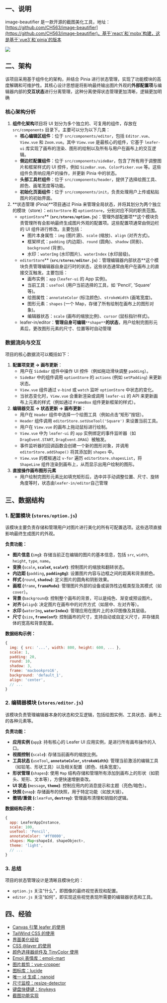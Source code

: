 ## 一、说明

image-beautifier 是一款开源的截图美化工具，地址：[https://github.com/CH563/image-beautifier](https://github.com/CH563/image-beautifier)。基于`react`和`mobx`构建，这是基于`vue3`和`pinia`的版本

![](https://cdn.nlark.com/yuque/0/2025/png/2894784/1745507395280-b0a35166-74ac-4f7d-98c9-da15805506c8.png)

## 二、架构

该项目采用基于组件化的架构，并结合 Pinia 进行状态管理，实现了功能模块的高度解耦和可维护性。其核心设计思想是将影响最终输出图片外观的**外部配置项**与编辑器内部的**交互状态**进行分离管理，这种分离使得状态管理更加清晰，逻辑更加明确

### 核心架构分析

1. **组件化架构**项目将 UI 划分为多个独立的、可复用的组件，存放在 `src/components` 目录下。主要可以分为以下几类：
   - **核心编辑区组件**：位于 `src/components/editor`，包括 `Editor.vue`、`View.vue` 和 `Zoom.vue`。其中 `View.vue` 是最核心的组件，它基于 `leafer-ui` 库实现了画布的渲染、图形的绘制以及所有与用户在画布上的交互逻辑。
   - **侧边栏配置组件**：位于 `src/components/sideBar`，包含了所有用于调整图片和框架样式的 UI 控件，例如 `SizeBar.vue`、`ColorPicker.vue` 等。这些组件负责响应用户的操作，并更新 Pinia 中的状态。
   - **头部工具栏组件**：位于 `src/components/header`，提供了选择绘图工具、颜色、画笔宽度等功能。
   - **初始化页面组件**：位于 `src/components/init`，负责处理用户上传或粘贴图片的初始界面。
2. **状态管理 (Pinia)**项目通过 Pinia 来管理全局状态，并将其划分为两个独立的模块（store）：`editorStore` 和 `optionStore`，分别对应不同的职责范围。
   - `optionStore`** (**`src/stores/option.js`**)：管理外部配置项**这个模块负责管理所有会影响最终生成图片外观的配置项。这些配置项通常由侧边栏的 UI 组件进行修改。主要包括：
     - 图片本身属性：`img` (图片源)、`scale` (缩放)、`align` (对齐方式)。
     - 框架样式：`padding` (内边距)、`round` (圆角)、`shadow` (阴影)、`background` (背景)。
     - 水印：`waterImg` (水印图片)、`waterIndex` (水印层级)。
   - `editorStore`** (**`src/stores/editor.js`**)：管理编辑器内部状态**这个模块负责管理编辑器自身运行时的状态，这些状态通常由用户在画布上的直接交互触发。主要包括：
     - 画布实例：`app` (`leafer-ui` 的 App 实例)。
     - 当前工具：`useTool` (用户当前选择的工具，如 'Pencil', 'Square' 等)。
     - 绘图属性：`annotateColor` (标注颜色)、`strokeWidth` (画笔宽度)。
     - 图形元素：`shapes` (一个 Map，存储了所有绘制在画布上的图形对象)。
     - 编辑器状态：`scale` (画布的缩放比例)、`cursor` (鼠标指针样式)。
   - leafer-in/editor：**管理自身可编辑**`**shape**`**的状态**，用户绘制完图形元素后，更改图形元素的尺寸、位置等时自动管理

### 数据流向与交互

项目的核心数据流可以概括如下：

1. **配置项变更 -> 画布更新**：
   - 用户在 `SideBar` 组件中操作 UI 控件（例如拖动滑块调整 `padding`）。
   - `SideBar` 中的组件调用 `optionStore` 的 `actions` (例如 `setPadding`) 来更新状态。
   - `View.vue` 组件通过 `v-bind` 或 `watch` 监听 `optionStore` 中状态的变化。
   - 当状态变化时，`View.vue` 会重新渲染或调用 `leafer-ui` 的 API 来更新画布上元素的样式（例如通过 `FrameBox` 组件更新框架的样式）。
2. **编辑器交互 -> 状态更新 -> 画布更新**：
   - 用户在 `Header` 组件中选择一个绘图工具（例如点击“矩形”按钮）。
   - `Header` 组件调用 `editorStore.setUseTool('Square')` 来设置当前工具。
   - 用户在 `View.vue` 的画布上拖动鼠标进行绘制。
   - `View.vue` 中为 `leafer-ui` 的 `app` 实例绑定的事件监听器（如 `DragEvent.START`, `DragEvent.DRAG`）被触发。
   - 事件监听器的回调函数会创建一个新的图形对象，并调用 `editorStore.addShape()` 将其添加到 `shapes` 中。
   - `View.vue` 的模板通过 `v-for` 遍历 `editorStore.shapesList`，将 `ShapeLine` 组件渲染到画布上，从而显示出用户绘制的图形。
3. **直接操作画布图形元素**
   - 用户绘制完图形元素比如填充矩形后，选中并手动调整位置、尺寸、旋转角度等时，状态由`leafer-in/editor`自己管理

## 三、数据结构

### 1. 配置模块 (`stores/option.js`)

该模块主要负责存储和管理用户对图片进行美化的所有可配置选项。这些选项直接影响最终生成图片的外观。

**负责功能：**

- **图片信息 (**`img`**)**: 存储当前正在编辑的图片的基本信息，包括 `src`, `width`, `height`, `type`, `name`。
- **变换 (**`scale`**, **`scaleX`**, **`scaleY`**)**: 控制图片的缩放和翻转状态。
- **内边距 (**`padding`**, **`paddingBg`**)**: 设置图片内容与边框之间的距离和背景颜色。
- **样式 (**`round`**, **`shadow`**)**: 定义图片的圆角和阴影效果。
- **画框 (**`frame`**, **`frameMode`**)**: 管理图片外部的设备或装饰性边框类型及其模式（如 `cover`）。
- **背景 (**`background`**)**: 控制整个画布的背景，可以是纯色、渐变或预设图片。
- **对齐 (**`align`**)**: 决定图片在画布中的对齐方式（如居中、左对齐等）。
- **水印 (**`waterImg`**, **`waterIndex`**)**: 管理应用在图片上的水印图像及其层级。
- **尺寸 (**`size`**, **`frameConf`**)**: 控制画布的尺寸，支持自动或自定义尺寸，并存储具体的宽高和背景配置。

**数据结构示例：**

```javascript
{
  img: { src: '...', width: 800, height: 600, ... },
  scale: 1,
  padding: 20,
  round: 10,
  shadow: 3,
  frame: 'macbookpro16',
  background: 'default_1',
  align: 'center',
  // ...
}
```

### 2. 编辑器模块 (`stores/editor.js`)

该模块负责管理编辑器本身的状态和交互逻辑，包括绘图实例、工具状态、画布上的各种元素等。

**负责功能：**

- **应用实例 (**`app`**)**: 持有核心的 Leafer UI 应用实例，是进行所有画布操作的入口。
- **视图控制 (**`scale`**)**: 存储当前画布的缩放比例。
- **工具状态 (**`useTool`**, **`annotateColor`**, **`strokeWidth`**)**: 管理当前激活的编辑工具（如铅笔、形状工具）以及相关配置（颜色、线条宽度）。
- **形状管理 (**`shapes`**)**: 使用 `Map` 结构存储和管理所有添加到画布上的形状（如箭头、矩形、文本等），方便快速增删查改。
- **UI 状态 (**`message`**, **`theme`**)**: 控制应用内的消息提示和主题（亮色/暗色）。
- **快照 (**`snap`**)**: 存储画布的快照，用于特定功能（如放大镜）。
- **撤销/重做 (**`clearFun`**, **`destroy`**)**: 管理画布清理和销毁的逻辑。

**数据结构示例：**

```javascript
{
  app: LeaferAppInstance,
  scale: 100,
  useTool: 'Pencil',
  annotateColor: '#ff0000',
  shapes: Map<shapeId, shapeObject>,
  theme: 'light',
  // ...
}
```

### 3. 总结

项目的状态管理设计是清晰且模块化的：

- `option.js` 关注“什么”，即图像的最终视觉表现和配置。
- `editor.js` 关注“如何”，即实现这些视觉表现所需要的编辑器状态和工具。

## 四、经验

- [Canvas 引擎 leafer 的使用](https://www.yuque.com/nextc/wzsg4i/fv58779o2scgxxtg)
- [TailWind CSS 的使用](https://www.yuque.com/nextc/wzsg4i/apm6er0svh0nffug)
- [界面美化经验](https://www.yuque.com/nextc/wzsg4i/tbgdc3omg4gdaauz)
- [CSS @layer 的使用](https://www.yuque.com/nextc/wzsg4i/yxrkrg55sygf4l93)
- [颜色选择器组件及 TinyColor 使用](https://www.yuque.com/nextc/wzsg4i/vmn4tx99429mocz3)
- [Emoji 表情库：emoji-mart](https://www.yuque.com/nextc/wzsg4i/sgl9v2hpgrso9h0i)
- [图片裁剪：vue-cropper](https://www.yuque.com/nextc/wzsg4i/rllpdvtn9he5ag5q)
- [图标库：lucide](https://www.yuque.com/nextc/wzsg4i/rrbfd9uwfogv6i2v)
- [唯一 id 生成：nanoid](https://www.yuque.com/nextc/wzsg4i/slkq0o34nxwoterg)
- [尺寸监控：resize-detector](https://www.yuque.com/nextc/wzsg4i/ixnp7w5urhutepkh)
- [键盘快捷键：tinykeys](https://www.yuque.com/nextc/wzsg4i/uqz6xtydacinbgd1)
- [截图功能实现](https://www.yuque.com/nextc/wzsg4i/kltxitg5vgupg3eu)
